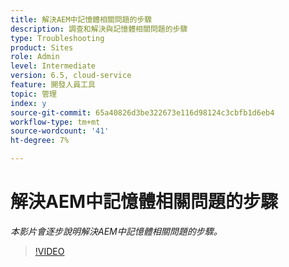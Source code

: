 ```yaml
---
title: 解決AEM中記憶體相關問題的步驟
description: 調查和解決與記憶體相關問題的步驟
type: Troubleshooting
product: Sites
role: Admin
level: Intermediate
version: 6.5, cloud-service
feature: 開發人員工具
topic: 管理
index: y
source-git-commit: 65a40826d3be322673e116d98124c3cbfb1d6eb4
workflow-type: tm+mt
source-wordcount: '41'
ht-degree: 7%

---
```


# 解決AEM中記憶體相關問題的步驟

*本影片會逐步說明解決AEM中記憶體相關問題的步驟。*

>[!VIDEO](https://video.tv.adobe.com/v/335473?quality=9&learn=on)